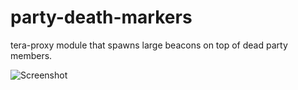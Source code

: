 party-death-markers
===
tera-proxy module that spawns large beacons on top of dead party members.

![Screenshot](http://i.imgur.com/bOSA6Lx.jpg)
